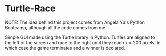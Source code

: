 # Turtle-Race
NOTE: The idea behind this project comes from Angela Yu's Python Bootcamp, although all the code comes from me. 

Simple GUI made using the Turtle library in Python. Turtles are aligned to the left of the screen and race to the right until they reach x = 200 pixels, in which case the game terminates and a winner is declared.


